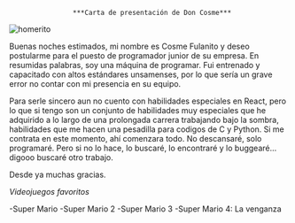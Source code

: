                     ***Carta de presentación de Don Cosme***

![homerito](https://www.gustore.cl/img/estampados/7902/7902.png) 

Buenas noches estimados, mi nombre es Cosme Fulanito y deseo postularme para el puesto de programador junior de su empresa. En resumidas palabras, soy una máquina de programar. Fui entrenado y capacitado con altos estándares unsamenses, por lo que sería un grave error no contar con mi presencia en su equipo.

Para serle sincero aun no cuento con habilidades especiales en React, pero lo que si tengo son un conjunto de habilidades muy especiales que he adquirido a lo largo de una prolongada carrera trabajando bajo la sombra, habilidades que me hacen una pesadilla para codigos de C y Python. Si me contrata en este momento, ahí comenzara todo. No descansaré, solo programaré. Pero si no lo hace, lo buscaré, lo encontraré y lo buggearé… digooo buscaré otro trabajo. 

Desde ya muchas gracias. 

_Videojuegos favoritos_ 

-Super Mario
-Super Mario 2
-Super Mario 3
-Super Mario 4: La venganza